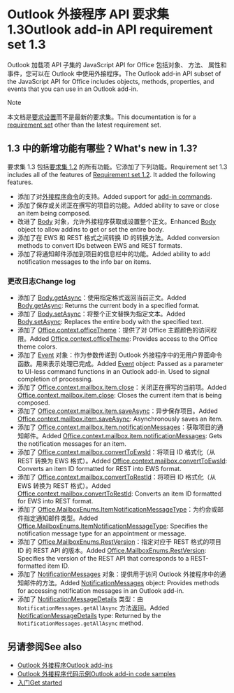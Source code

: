 # <a name="outlook-add-in-api-requirement-set-13"></a><span data-ttu-id="27ce8-101">Outlook 外接程序 API 要求集 1.3</span><span class="sxs-lookup"><span data-stu-id="27ce8-101">Outlook add-in API requirement set 1.3</span></span>

<span data-ttu-id="27ce8-102">Outlook 加载项 API 子集的 JavaScript API for Office 包括对象、 方法、 属性和事件，您可以在 Outlook 中使用外接程序。</span><span class="sxs-lookup"><span data-stu-id="27ce8-102">The Outlook add-in API subset of the JavaScript API for Office includes objects, methods, properties, and events that you can use in an Outlook add-in.</span></span>

> [!NOTE]
> <span data-ttu-id="27ce8-103">本文档是[要求设置](/javascript/office/requirement-sets/outlook-api-requirement-sets)而不是最新的要求集。</span><span class="sxs-lookup"><span data-stu-id="27ce8-103">This documentation is for a [requirement set](/javascript/office/requirement-sets/outlook-api-requirement-sets) other than the latest requirement set.</span></span> 

## <a name="whats-new-in-13"></a><span data-ttu-id="27ce8-104">1.3 中的新增功能有哪些？</span><span class="sxs-lookup"><span data-stu-id="27ce8-104">What's new in 1.3?</span></span>

<span data-ttu-id="27ce8-p101">要求集 1.3 包括[要求集 1.2](../requirement-set-1.2/outlook-requirement-set-1.2.md) 的所有功能。它添加了下列功能。</span><span class="sxs-lookup"><span data-stu-id="27ce8-p101">Requirement set 1.3 includes all of the features of [Requirement set 1.2](../requirement-set-1.2/outlook-requirement-set-1.2.md). It added the following features.</span></span>

- <span data-ttu-id="27ce8-107">添加了对[外接程序命令](https://docs.microsoft.com/outlook/add-ins/add-in-commands-for-outlook)的支持。</span><span class="sxs-lookup"><span data-stu-id="27ce8-107">Added support for [add-in commands](https://docs.microsoft.com/outlook/add-ins/add-in-commands-for-outlook).</span></span>
- <span data-ttu-id="27ce8-108">添加了保存或关闭正在撰写的项目的功能。</span><span class="sxs-lookup"><span data-stu-id="27ce8-108">Added ability to save or close an item being composed.</span></span>
- <span data-ttu-id="27ce8-109">改进了 [Body](/javascript/api/outlook_1_3/office.body) 对象，允许外接程序获取或设置整个正文。</span><span class="sxs-lookup"><span data-stu-id="27ce8-109">Enhanced [Body](/javascript/api/outlook_1_3/office.body) object to allow addins to get or set the entire body.</span></span>
- <span data-ttu-id="27ce8-110">添加了在 EWS 和 REST 格式之间转换 ID 的转换方法。</span><span class="sxs-lookup"><span data-stu-id="27ce8-110">Added conversion methods to convert IDs between EWS and REST formats.</span></span>
- <span data-ttu-id="27ce8-111">添加了将通知邮件添加到项目的信息栏中的功能。</span><span class="sxs-lookup"><span data-stu-id="27ce8-111">Added ability to add notification messages to the info bar on items.</span></span>

### <a name="change-log"></a><span data-ttu-id="27ce8-112">更改日志</span><span class="sxs-lookup"><span data-stu-id="27ce8-112">Change log</span></span>

- <span data-ttu-id="27ce8-113">添加了 [Body.getAsync](/javascript/api/outlook_1_3/office.body#getasync-coerciontype--options--callback-)：使用指定格式返回当前正文。</span><span class="sxs-lookup"><span data-stu-id="27ce8-113">Added [Body.getAsync](/javascript/api/outlook_1_3/office.body#getasync-coerciontype--options--callback-): Returns the current body in a specified format.</span></span>
- <span data-ttu-id="27ce8-114">添加了 [Body.setAsync](/javascript/api/outlook_1_3/office.body#setasync-data--options--callback-)：将整个正文替换为指定文本。</span><span class="sxs-lookup"><span data-stu-id="27ce8-114">Added [Body.setAsync](/javascript/api/outlook_1_3/office.body#setasync-data--options--callback-): Replaces the entire body with the specified text.</span></span>
- <span data-ttu-id="27ce8-115">添加了 [Office.context.officeTheme](office.context.md#officetheme-object)：提供了对 Office 主题颜色的访问权限。</span><span class="sxs-lookup"><span data-stu-id="27ce8-115">Added [Office.context.officeTheme](office.context.md#officetheme-object): Provides access to the Office theme colors.</span></span>
- <span data-ttu-id="27ce8-p102">添加了 [Event](/javascript/api/office/office.addincommands.event) 对象：作为参数传递到 Outlook 外接程序中的无用户界面命令函数。用来表示处理已完成。</span><span class="sxs-lookup"><span data-stu-id="27ce8-p102">Added [Event](/javascript/api/office/office.addincommands.event) object: Passed as a parameter to UI-less command functions in an Outlook add-in. Used to signal completion of processing.</span></span>
- <span data-ttu-id="27ce8-118">添加了 [Office.context.mailbox.item.close](office.context.mailbox.item.md#close)：关闭正在撰写的当前项。</span><span class="sxs-lookup"><span data-stu-id="27ce8-118">Added [Office.context.mailbox.item.close](office.context.mailbox.item.md#close): Closes the current item that is being composed.</span></span>
- <span data-ttu-id="27ce8-119">添加了 [Office.context.mailbox.item.saveAsync](office.context.mailbox.item.md#saveasyncoptions-callback)：异步保存项目。</span><span class="sxs-lookup"><span data-stu-id="27ce8-119">Added [Office.context.mailbox.item.saveAsync](office.context.mailbox.item.md#saveasyncoptions-callback): Asynchronously saves an item.</span></span>
- <span data-ttu-id="27ce8-120">添加了 [Office.context.mailbox.item.notificationMessages](office.context.mailbox.item.md#notificationmessages-notificationmessagesjavascriptapioutlook13officenotificationmessages)：获取项目的通知邮件。</span><span class="sxs-lookup"><span data-stu-id="27ce8-120">Added [Office.context.mailbox.item.notificationMessages](office.context.mailbox.item.md#notificationmessages-notificationmessagesjavascriptapioutlook13officenotificationmessages): Gets the notification messages for an item.</span></span>
- <span data-ttu-id="27ce8-121">添加了 [Office.context.mailbox.convertToEwsId](office.context.mailbox.md#converttoewsiditemid-restversion--string)：将项目 ID 格式化（从 REST 转换为 EWS 格式）。</span><span class="sxs-lookup"><span data-stu-id="27ce8-121">Added [Office.context.mailbox.convertToEwsId](office.context.mailbox.md#converttoewsiditemid-restversion--string): Converts an item ID formatted for REST into EWS format.</span></span>
- <span data-ttu-id="27ce8-122">添加了 [Office.context.mailbox.convertToRestId](office.context.mailbox.md#converttorestiditemid-restversion--string)：将项目 ID 格式化（从 EWS 转换为 REST 格式）。</span><span class="sxs-lookup"><span data-stu-id="27ce8-122">Added [Office.context.mailbox.convertToRestId](office.context.mailbox.md#converttorestiditemid-restversion--string): Converts an item ID formatted for EWS into REST format.</span></span>
- <span data-ttu-id="27ce8-123">添加了 [Office.MailboxEnums.ItemNotificationMessageType](/javascript/api/outlook_1_3/office.mailboxenums.itemnotificationmessagetype)：为约会或邮件指定通知邮件类型。</span><span class="sxs-lookup"><span data-stu-id="27ce8-123">Added [Office.MailboxEnums.ItemNotificationMessageType](/javascript/api/outlook_1_3/office.mailboxenums.itemnotificationmessagetype): Specifies the notification message type for an appointment or message.</span></span>
- <span data-ttu-id="27ce8-124">添加了 [Office.MailboxEnums.RestVersion](/javascript/api/outlook_1_3/office.mailboxenums.restversion)：指定对应于 REST 格式的项目 ID 的 REST API 的版本。</span><span class="sxs-lookup"><span data-stu-id="27ce8-124">Added [Office.MailboxEnums.RestVersion](/javascript/api/outlook_1_3/office.mailboxenums.restversion): Specifies the version of the REST API that corresponds to a REST-formatted item ID.</span></span>
- <span data-ttu-id="27ce8-125">添加了 [NotificationMessages](/javascript/api/outlook_1_3/office.notificationmessages) 对象：提供用于访问 Outlook 外接程序中的通知邮件的方法。</span><span class="sxs-lookup"><span data-stu-id="27ce8-125">Added [NotificationMessages](/javascript/api/outlook_1_3/office.notificationmessages) object: Provides methods for accessing notification messages in an Outlook add-in.</span></span>
- <span data-ttu-id="27ce8-126">添加了 [NotificationMessageDetails](/javascript/api/outlook_1_3/office.notificationmessagedetails) 类型：由 `NotificationMessages.getAllAsync` 方法返回。</span><span class="sxs-lookup"><span data-stu-id="27ce8-126">Added [NotificationMessageDetails](/javascript/api/outlook_1_3/office.notificationmessagedetails) type: Returned by the `NotificationMessages.getAllAsync` method.</span></span>

## <a name="see-also"></a><span data-ttu-id="27ce8-127">另请参阅</span><span class="sxs-lookup"><span data-stu-id="27ce8-127">See also</span></span>

- [<span data-ttu-id="27ce8-128">Outlook 外接程序</span><span class="sxs-lookup"><span data-stu-id="27ce8-128">Outlook add-ins</span></span>](https://docs.microsoft.com/outlook/add-ins/)
- [<span data-ttu-id="27ce8-129">Outlook 外接程序代码示例</span><span class="sxs-lookup"><span data-stu-id="27ce8-129">Outlook add-in code samples</span></span>](https://developer.microsoft.com/outlook/gallery/?filterBy=Outlook,Samples,Add-ins)
- [<span data-ttu-id="27ce8-130">入门</span><span class="sxs-lookup"><span data-stu-id="27ce8-130">Get started</span></span>](https://docs.microsoft.com/outlook/add-ins/quick-start)